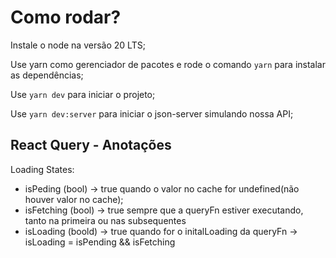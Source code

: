 # Como rodar?
Instale o node na versão 20 LTS;

Use yarn como gerenciador de pacotes e rode o comando `yarn` para instalar as dependências;

Use `yarn dev` para iniciar o projeto;

Use `yarn dev:server` para iniciar o json-server simulando nossa API;

## React Query - Anotações
Loading States:
- isPeding (bool) -> true quando o valor no cache for undefined(não houver valor no cache);
- isFetching (bool) -> true sempre que a queryFn estiver executando, tanto na primeira ou nas subsequentes
- isLoading (boold) -> true quando for o initalLoading da queryFn -> isLoading = isPending && isFetching
